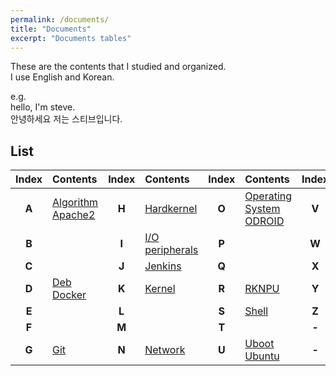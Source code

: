 ```yaml
---
permalink: /documents/
title: "Documents"
excerpt: "Documents tables"
---
```


These are the contents that I studied and organized.<br>
I use English and <span style="{{ site.ko }}">Korean</span>.

e.g.<br>
<span style="{{ site.en }}">hello, I'm steve.</span><br>
<span style="{{ site.ko }}">안녕하세요 저는 스티브입니다.</span>

## List

| **Index** | Contents | **Index** | Contents | **Index** | Contents | **Index** | Contents |
| :---: | :--- | :---: | :--- | :---: | :--- | :---: | :--- |
| **A** | <a href="{{ site.baseurl }}/documents/algorithm/">Algorithm</a><br><a href="{{ site.baseurl }}/documents/apache2/">Apache2</a> | **H** | <a href="{{ site.baseurl }}/documents/hardkernel/">Hardkernel</a> | **O** | <a href="{{ site.baseurl }}/documents/os-index/">Operating System</a><br><a href="{{ site.baseurl }}/documents/odroid/">ODROID</a>| **V** | |
| **B** | | **I** | <a href="{{ site.baseurl }}/documents/ioctl/">I/O peripherals</a> | **P** | | **W** | <a href="{{ site.baseurl }}/documents/wiringpi/">wiringPi</a> |
| **C** | | **J** | <a href="{{ site.baseurl }}/documents/jenkins/">Jenkins</a> | **Q** | | **X** | |
| **D** | <a href="{{ site.baseurl }}/documents/deb/">Deb</a><br><a href="{{ site.baseurl }}/documents/docker/">Docker</a> | **K** | <a href="{{ site.baseurl }}/documents/kernel/">Kernel</a> | **R** | <a href="{{ site.baseurl }}/documents/rknpu/">RKNPU</a> | **Y** | |
| **E** | | **L** | | **S** | <a href="{{ site.baseurl }}/documents/shell/">Shell</a> | **Z** | |
| **F** | | **M** | | **T** | | **-** | |
| **G** | <a href="{{ site.baseurl }}/documents/git/">Git</a> | **N** | <a href="{{ site.baseurl }}/documents/network/">Network</a> | **U** | <a href="{{ site.baseurl }}/documents/uboot/">Uboot</a><br><a href="{{ site.baseurl }}/documents/ubuntu/">Ubuntu</a> | **-** | |
